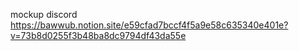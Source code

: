 mockup discord 
https://bawwub.notion.site/e59cfad7bccf4f5a9e58c635340e401e?v=73b8d0255f3b48ba8dc9794df43da55e